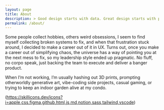 ```yaml
---
layout: page
title: About
description: > Good design starts with data. Great design starts with people.
permalink: /about/
---
```


Some people collect hobbies, others weird obsessions, I seem to find myself collecting broken systems to fix, and when that frustration stuck around, I decided to make a career out of it in UX. Turns out, once you make a career out of simplifying chaos, the universe has a way of pointing you at the next mess to fix, so my leadership style ended up pragmatic. No fluff, no corpo speak, just backing the team to execute and deliver a banger product.

When I’m not working, I’m usually hashing out 3D prints, prompting otherworldly generative art, vibe-coding side projects, casual gaming, or trying to keep an indoor garden alive at my condo.

(https://skillicons.dev/icons?i=apple,css,figma,github,html,js,md,notion,sass,tailwind,vscode)